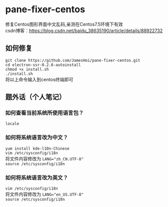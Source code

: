 # pane-fixer-centos
修复Centos图形界面中文乱码,亲测在Centos7.5环境下有效  
csdn博客：https://blog.csdn.net/baidu_38635190/article/details/88922732

如何修复  
----------
`git clone https://github.com/JamesHoi/pane-fixer-centos.git`  
`cd electron-ssr-0.2.6-autoinstall`  
`chmod +x install.sh`  
`./install.sh`  
将以上命令输入到centos终端即可  

题外话（个人笔记）
--------
### 如何查看当前系统所使用语言包？  
`locale`  
  
### 如何将系统语言改为中文？  
`yum install kde-l10n-Chinese`  
`vim /etc/sysconfig/i18n`  
将文件内容修改为 `LANG="zh_CN.UTF-8"`  
`source /etc/sysconfig/i18n`  
  
### 如何将系统语言改为英文？  
`vim /etc/sysconfig/i18n`  
将文件内容修改为 `LANG="en_US.UTF-8"`  
`source /etc/sysconfig/i18n`  


